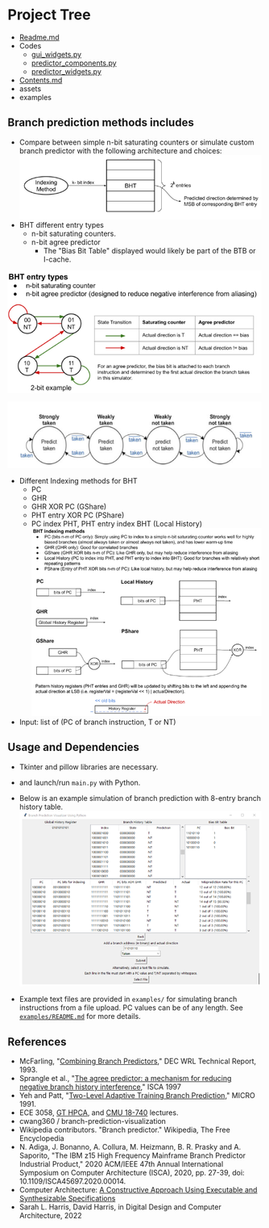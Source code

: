 # Project Tree
   * [Readme.md](README.md)
   * Codes
     -  [gui_widgets.py](gui_widgets.py)
     -  [predictor_components.py](predictor_components.py)
     -  [predictor_widgets.py](predictor_widgets.py)
   * [Contents.md](Contents.md)
   * assets
   * examples
 







## Branch prediction methods includes
- Compare between simple n-bit saturating counters or simulate custom branch predictor with the following architecture and choices:
![alt text](assets/general_architecture.png)
- BHT different entry types
    - n-bit saturating counters.
    - n-bit agree predictor 
        - The "Bias Bit Table" displayed would likely be part of the BTB or I-cache.

![alt text](assets/bht_entry_choices.png)

![alt text](assets/2bit_branch_predictor.PNG)

- Different Indexing methods for BHT
    - PC
    - GHR
    - GHR XOR PC (GShare)
    - PHT entry XOR PC (PShare)
    - PC index PHT, PHT entry index BHT (Local History)
![alt text](assets/indexing_choices.png)
- Input: list of (PC of branch instruction, T or NT)

## Usage and Dependencies
- Tkinter and pillow libraries are necessary.
- and launch/run `main.py` with Python.

- Below is an example simulation of branch prediction with 8-entry branch history table.
![alt text](assets/local_history_example.png)  
- Example text files are provided in `examples/` for simulating branch instructions from a file upload. PC values can be of any length. See [`examples/README.md`](examples/README.md) for more details.

## References
- McFarling, "[Combining Branch Predictors](https://www.hpl.hp.com/techreports/Compaq-DEC/WRL-TN-36.pdf?source=aw&subacctid=78888&subacctname=Skimlinks&adcampaigngroup=91539&awc=7168_1634183649_7110ed148465d8d1f132fb09063d57ff&jumpid=af_gen_nc_ns&utm_medium=af&utm_source=aw&utm_campaign=Skimlinks)," DEC WRL Technical
Report, 1993.
- Sprangle et al., "[The agree predictor: a mechanism for reducing negative branch history interference](https://doi.org/10.1145/384286.264210)," ISCA 1997
- Yeh and Patt, "[Two-Level Adaptive Training Branch Prediction](https://www.inf.pucrs.br/~calazans/graduate/SDAC/saltos.pdf)," MICRO 1991.
- ECE 3058, [GT HPCA](https://www.youtube.com/watch?v=tawb_aeYQ2g&list=PLAwxTw4SYaPmqpjgrmf4-DGlaeV0om4iP), and [CMU 18-740](https://www.youtube.com/watch?v=M0y_Nvb9rGA&list=PL5PHm2jkkXmgVhh8CHAu9N76TShJqfYDt) lectures.
- cwang360 / branch-prediction-visualization
- Wikipedia contributors. "Branch predictor." Wikipedia, The Free Encyclopedia
- N. Adiga, J. Bonanno, A. Collura, M. Heizmann, B. R. Prasky and A. Saporito, "The IBM z15 High Frequency Mainframe Branch Predictor Industrial Product," 2020 ACM/IEEE 47th Annual International Symposium on Computer Architecture (ISCA), 2020, pp. 27-39, doi: 10.1109/ISCA45697.2020.00014.
- Computer Architecture: [A Constructive Approach Using Executable and Synthesizable Specifications](http://csg.csail.mit.edu/6.375/6_375_2019_www/resources/archbook_2015-08-25.pdf )
- Sarah L. Harris, David Harris, in Digital Design and Computer Architecture, 2022
